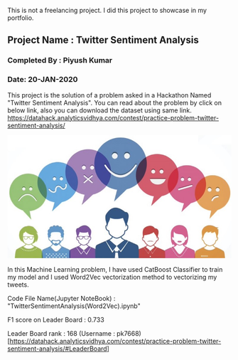 This is not a freelancing project. I did this project to showcase in my portfolio.

## Project Name : Twitter Sentiment Analysis

### Completed By : Piyush Kumar
### Date: 20-JAN-2020

This project is the solution of a problem asked in a Hackathon Named "Twitter Sentiment Analysis".
You can read about the problem by click on below link, also you can download the dataset using same link.
https://datahack.analyticsvidhya.com/contest/practice-problem-twitter-sentiment-analysis/  
   
<img src="https://github.com/Mr-Piyush-Kumar/Mr-Piyush-Kumar/blob/master/twitter-sentiment-analysis.jpg"></img>

In this Machine Learning problem, I have used CatBoost Classifier to train my model and I used Word2Vec vectorization method
to vectorizing my tweets.

Code File Name(Jupyter NoteBook) : "TwitterSentimentAnalysis(Word2Vec).ipynb"

F1 score on Leader Board : 0.733

Leader Board rank : 168 (Username : pk7668) [https://datahack.analyticsvidhya.com/contest/practice-problem-twitter-sentiment-analysis/#LeaderBoard]
